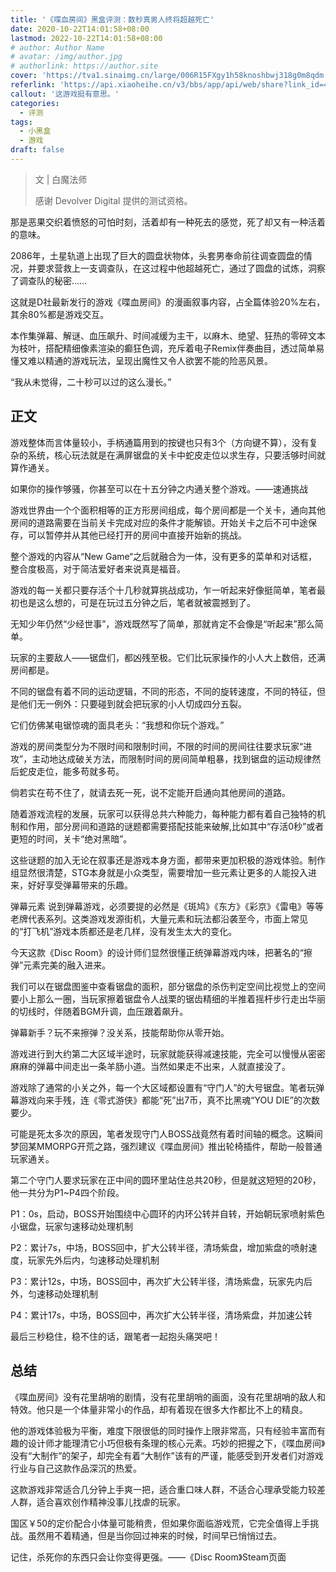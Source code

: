 ```yaml
---
title: '《喋血房间》黑盒评测：数秒真男人终将超越死亡'
date: 2020-10-22T14:01:58+08:00
lastmod: 2022-10-22T14:01:58+08:00
# author: Author Name
# avatar: /img/author.jpg
# authorlink: https://author.site
cover: 'https://tva1.sinaimg.cn/large/006R15FXgy1h58knoshbwj318g0m8qdm.jpg'
referlink: 'https://api.xiaoheihe.cn/v3/bbs/app/api/web/share?link_id=47289261'
callout: '这游戏挺有意思。'
categories:
  - 评测
tags:
  - 小黑盒
  - 游戏
draft: false
---
```


> 文 | 白魔法师
>
> 感谢 Devolver Digital 提供的测试资格。

<!--more-->

那是恶果交织着愤怒的可怕时刻，活着却有一种死去的感觉，死了却又有一种活着的意味。

2086年，土星轨道上出现了巨大的圆盘状物体，头套男奉命前往调查圆盘的情况，并要求营救上一支调查队，在这过程中他超越死亡，通过了圆盘的试炼，洞察了调查队的秘密……

这就是D社最新发行的游戏《喋血房间》的漫画叙事内容，占全篇体验20%左右，其余80%都是游戏交互。

本作集弹幕、解谜、血压飙升、时间减缓为主干，以麻木、绝望、狂热的零碎文本为枝叶，搭配精细像素渲染的癫狂色调，充斥着电子Remix伴奏曲目，透过简单易懂又难以精通的游戏玩法，呈现出魔性又令人欲罢不能的险恶风景。

“我从未觉得，二十秒可以过的这么漫长。”

## 正文

游戏整体而言体量较小，手柄通篇用到的按键也只有3个（方向键不算），没有复杂的系统，核心玩法就是在满屏锯盘的关卡中蛇皮走位以求生存，只要活够时间就算作通关。

如果你的操作够骚，你甚至可以在十五分钟之内通关整个游戏。——速通挑战

游戏世界由一个个面积相等的正方形房间组成，每个房间都是一个关卡，通向其他房间的道路需要在当前关卡完成对应的条件才能解锁。开始关卡之后不可中途保存，可以暂停并从其他已经打开的房间中直接开始新的挑战。

整个游戏的内容从“New Game“之后就融合为一体，没有更多的菜单和对话框，整合度极高，对于简洁爱好者来说真是福音。

游戏的每一关都只要存活个十几秒就算挑战成功，乍一听起来好像挺简单，笔者最初也是这么想的，可是在玩过五分钟之后，笔者就被震撼到了。

无知少年仍然“少经世事”，游戏既然写了简单，那就肯定不会像是“听起来”那么简单。

玩家的主要敌人——锯盘们，都凶残至极。它们比玩家操作的小人大上数倍，还满房间都是。

不同的锯盘有着不同的运动逻辑，不同的形态，不同的旋转速度，不同的特征，但是他们无一例外：只要碰到就会把玩家的小人切成四分五裂。

它们仿佛某电锯惊魂的面具老头：“我想和你玩个游戏。”

游戏的房间类型分为不限时间和限制时间，不限的时间的房间往往要求玩家“进攻”，主动地达成破关方法，而限制时间的房间简单粗暴，找到锯盘的运动规律然后蛇皮走位，能多苟就多苟。

倘若实在苟不住了，就请去死一死，说不定能开启通向其他房间的道路。

随着游戏流程的发展，玩家可以获得总共六种能力，每种能力都有着自己独特的机制和作用，部分房间和道路的谜题都需要搭配技能来破解,比如其中“存活0秒”或者更短的时间，关卡“绝对黑暗”。

这些谜题的加入无论在叙事还是游戏本身方面，都带来更加积极的游戏体验。制作组显然很清楚，STG本身就是小众类型，需要增加一些元素让更多的人能投入进来，好好享受弹幕带来的乐趣。

弹幕元素
说到弹幕游戏，必须要提的必然是《斑鸠》《东方》《彩京》《雷电》等等老牌代表系列。这类游戏发源街机，大量元素和玩法都沿袭至今，市面上常见的“打飞机”游戏本质都还是老几样，没有发生太大的变化。

今天这款《Disc Room》的设计师们显然很懂正统弹幕游戏内味，把著名的“擦弹”元素完美的融入进来。

我们可以在锯盘图鉴中查看锯盘的面积，部分锯盘的杀伤判定空间比视觉上的空间要小上那么一圈，当玩家擦着锯盘令人战栗的锯齿精细的半推着摇杆步行走出华丽的切线时，伴随着BGM升调，血压跟着飙升。

弹幕新手？玩不来擦弹？没关系，技能帮助你从零开始。

游戏进行到大约第二大区域半途时，玩家就能获得减速技能，完全可以慢慢从密密麻麻的弹幕中间走出一条羊肠小道。当然如果走不出来，人就直接没了。‍‍

游戏除了通常的小关之外，每一个大区域都设置有“守门人”的‍大号锯盘。笔者‍玩弹幕游戏向来手残，连《零式游侠‍》都能“死”出7币，真不比黑魂“YOU DIE”的次数要少。‍‍‍‍‍

‍可能是死太多次的原因，笔者‍发现守门人BOSS战竟然有着时间轴的概念。这瞬间梦回某MMORPG开荒之路‍，强烈‍建议《喋血房间》推出轮椅插件，帮助一般普通玩家‍通关。

第二个守门人要求玩家在正中间的圆环里站住总共20秒，但是就这短短的‍20秒，他一共分为P1~P4四个阶段。

P1：0s，启动，BOSS开始围绕中心圆环的内环公转并自转，开始朝玩家喷射紫色小锯盘，玩家匀速移动处理机制

P2：累计7s，中场，BOSS回中，扩大公转半径，清场紫盘，增加紫盘的喷射速度，玩家先外后内，匀速移动处理机制

P3：累计12s，中场，BOSS回中，再次扩大公转半径，清场紫盘，玩家先内后外，匀速移动处理机制

P4：累计17s，中场，BOSS回中，再次扩大公转半径，清场紫盘，并加速公转

最后三秒稳住，稳不住的话，跟笔者一起抱头痛哭吧！

## 总结

《喋血房间》没有花里胡哨的剧情，没有花里胡哨的画面，没有花里胡哨的敌人和特效。他只是一个体量非常小的作品，却有着现在很多大作都比不上的精良。

他的游戏体验极为平衡，难度下限很低的同时操作上限非常高，只有经验丰富而有趣的设计师才能理清它小巧但极有条理的核心元素。巧妙的把握之下，《喋血房间》没有“大制作”的架子，却完全有着“大制作”该有的严谨，能感受到开发者们对游戏行业与自己这款作品深沉的热爱。

这款游戏非常适合几分钟上手爽一把，适合重口味人群，不适合心理承受能力较差人群，适合喜欢创作精神没事儿找虐的玩家。

‍国区￥50的定价配合小体量可能‍稍贵，但如果你‍面临游戏荒，它完全值得上手挑战。虽然用不着精通，但是当你回过神来的时候，时间早已悄悄过去。

记住，杀死你的东西只会让你变得更强。——《Disc Room》Steam页面